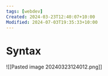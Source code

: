 ```yaml
---
tags: [webdev]
Created: 2024-03-23T12:40:07+10:00
Modified: 2024-07-03T19:35:33+10:00
---
```




# Syntax
![[Pasted image 20240323124012.png]]
